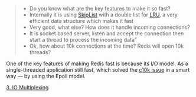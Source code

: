 
> - Do you know what are the key features to make it so fast?
> - Internally it is using [SkipList](../../../../1.%20Algorithms/Data%20Structures/SkipList.md) with a double list for [LRU](LRU.md), a very efficient data structure which makes it fast
> - Very good, what else? How does it handle incoming connections?
> - It is socket based server, listen and accept the connection then start a thread to process the incoming data”
> - Ok, how about 10k connections at the time? Redis will open 10k threads?

One of the key features of making Redis fast is because its I/O model. As a single-threaded application still fast, which solved the [c10k issue](https://en.wikipedia.org/wiki/C10k_problem#:~:text=The%20C10k%20problem%20is%20the,concurrently%20handling%20ten%20thousand%20connections.) in a smart way — by using the Epoll model.

[3. IO Multiplexing](../../../../6.%20Linux/3.%20IO%20Multiplexing.md)

